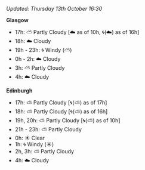 *Updated: Thursday 13th October 16:30*

**Glasgow**

* 17h: :partly_sunny: Partly Cloudy [:cloud: as of 10h, :cyclone:(:cloud:) as of 16h]
* 18h: :cloud: Cloudy
* 19h - 23h: :cyclone: Windy (:partly_sunny:)
* 0h - 2h: :cloud: Cloudy
* 3h: :partly_sunny: Partly Cloudy
* 4h: :cloud: Cloudy

**Edinburgh**

* 17h: :partly_sunny: Partly Cloudy [:cyclone:(:partly_sunny:) as of 17h]
* 18h: :partly_sunny: Partly Cloudy [:cyclone:(:partly_sunny:) as of 16h]
* 19h, 20h: :partly_sunny: Partly Cloudy [:cyclone:(:partly_sunny:) as of 10h]
* 21h - 23h: :partly_sunny: Partly Cloudy
* 0h: :sunny: Clear
* 1h: :cyclone: Windy (:sunny:)
* 2h, 3h: :partly_sunny: Partly Cloudy
* 4h: :cloud: Cloudy
